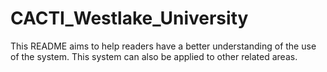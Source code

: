 # CACTI_Westlake_University
  This README aims to help readers have a better understanding of the use of the system. This system can also be applied to other related areas. 
